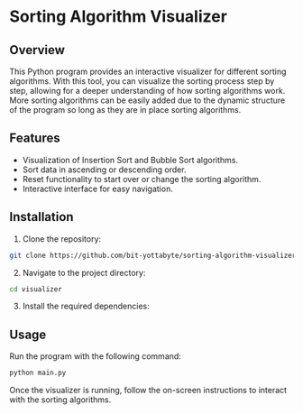 # Sorting Algorithm Visualizer

## Overview

This Python program provides an interactive visualizer for different sorting algorithms. With this tool, you can visualize the sorting process step by step, allowing for a deeper understanding of how sorting algorithms work. More sorting algorithms can be easily added due to the dynamic structure of the program so long as they are in place sorting algorithms.
## Features

- Visualization of Insertion Sort and Bubble Sort algorithms.
- Sort data in ascending or descending order.
- Reset functionality to start over or change the sorting algorithm.
- Interactive interface for easy navigation.

## Installation

1. Clone the repository:

```bash
git clone https://github.com/bit-yottabyte/sorting-algorithm-visualizer.git
```

2. Navigate to the project directory:

```bash
cd visualizer
```

3. Install the required dependencies:

## Usage

Run the program with the following command:

```bash
python main.py
```

Once the visualizer is running, follow the on-screen instructions to interact with the sorting algorithms.
